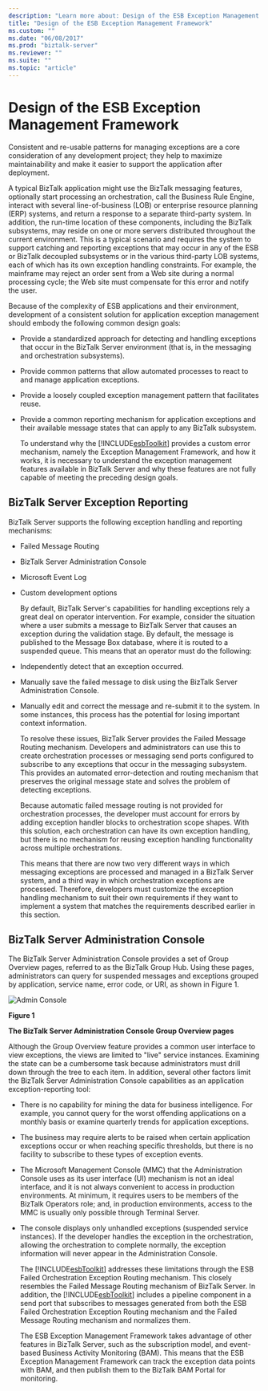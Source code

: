 ```yaml
---
description: "Learn more about: Design of the ESB Exception Management Framework"
title: "Design of the ESB Exception Management Framework"
ms.custom: ""
ms.date: "06/08/2017"
ms.prod: "biztalk-server"
ms.reviewer: ""
ms.suite: ""
ms.topic: "article"
---
```

# Design of the ESB Exception Management Framework
Consistent and re-usable patterns for managing exceptions are a core consideration of any development project; they help to maximize maintainability and make it easier to support the application after deployment.  
  
 A typical BizTalk application might use the BizTalk messaging features, optionally start processing an orchestration, call the Business Rule Engine, interact with several line-of-business (LOB) or enterprise resource planning (ERP) systems, and return a response to a separate third-party system. In addition, the run-time location of these components, including the BizTalk subsystems, may reside on one or more servers distributed throughout the current environment. This is a typical scenario and requires the system to support catching and reporting exceptions that may occur in any of the ESB or BizTalk decoupled subsystems or in the various third-party LOB systems, each of which has its own exception handling constraints. For example, the mainframe may reject an order sent from a Web site during a normal processing cycle; the Web site must compensate for this error and notify the user.  
  
 Because of the complexity of ESB applications and their environment, development of a consistent solution for application exception management should embody the following common design goals:  
  
- Provide a standardized approach for detecting and handling exceptions that occur in the BizTalk Server environment (that is, in the messaging and orchestration subsystems).  
  
- Provide common patterns that allow automated processes to react to and manage application exceptions.  
  
- Provide a loosely coupled exception management pattern that facilitates reuse.  
  
- Provide a common reporting mechanism for application exceptions and their available message states that can apply to any BizTalk subsystem.  
  
  To understand why the [!INCLUDE[esbToolkit](../includes/esbtoolkit-md.md)] provides a custom error mechanism, namely the Exception Management Framework, and how it works, it is necessary to understand the exception management features available in BizTalk Server and why these features are not fully capable of meeting the preceding design goals.  
  
## BizTalk Server Exception Reporting  
 BizTalk Server supports the following exception handling and reporting mechanisms:  
  
- Failed Message Routing  
  
- BizTalk Server Administration Console  
  
- Microsoft Event Log  
  
- Custom development options  
  
  By default, BizTalk Server's capabilities for handling exceptions rely a great deal on operator intervention. For example, consider the situation where a user submits a message to BizTalk Server that causes an exception during the validation stage. By default, the message is published to the Message Box database, where it is routed to a suspended queue. This means that an operator must do the following:  
  
- Independently detect that an exception occurred.  
  
- Manually save the failed message to disk using the BizTalk Server Administration Console.  
  
- Manually edit and correct the message and re-submit it to the system. In some instances, this process has the potential for losing important context information.  
  
  To resolve these issues, BizTalk Server provides the Failed Message Routing mechanism. Developers and administrators can use this to create orchestration processes or messaging send ports configured to subscribe to any exceptions that occur in the messaging subsystem. This provides an automated error-detection and routing mechanism that preserves the original message state and solves the problem of detecting exceptions.  
  
  Because automatic failed message routing is not provided for orchestration processes, the developer must account for errors by adding exception handler blocks to orchestration scope shapes. With this solution, each orchestration can have its own exception handling, but there is no mechanism for reusing exception handling functionality across multiple orchestrations.  
  
  This means that there are now two very different ways in which messaging exceptions are processed and managed in a BizTalk Server system, and a third way in which orchestration exceptions are processed. Therefore, developers must customize the exception handling mechanism to suit their own requirements if they want to implement a system that matches the requirements described earlier in this section.  
  
## BizTalk Server Administration Console  
 The BizTalk Server Administration Console provides a set of Group Overview pages, referred to as the BizTalk Group Hub. Using these pages, administrators can query for suspended messages and exceptions grouped by application, service name, error code, or URI, as shown in Figure 1.  
  
 ![Admin Console](../esb-toolkit/media/ch4-adminconsole.gif "Ch4-AdminConsole")  
  
 **Figure 1**  
  
 **The BizTalk Server Administration Console Group Overview pages**  
  
 Although the Group Overview feature provides a common user interface to view exceptions, the views are limited to "live" service instances. Examining the state can be a cumbersome task because administrators must drill down through the tree to each item. In addition, several other factors limit the BizTalk Server Administration Console capabilities as an application exception-reporting tool:  
  
- There is no capability for mining the data for business intelligence. For example, you cannot query for the worst offending applications on a monthly basis or examine quarterly trends for application exceptions.  
  
- The business may require alerts to be raised when certain application exceptions occur or when reaching specific thresholds, but there is no facility to subscribe to these types of exception events.  
  
- The Microsoft Management Console (MMC) that the Administration Console uses as its user interface (UI) mechanism is not an ideal interface, and it is not always convenient to access in production environments. At minimum, it requires users to be members of the BizTalk Operators role; and, in production environments, access to the MMC is usually only possible through Terminal Server.  
  
- The console displays only unhandled exceptions (suspended service instances). If the developer handles the exception in the orchestration, allowing the orchestration to complete normally, the exception information will never appear in the Administration Console.  
  
  The [!INCLUDE[esbToolkit](../includes/esbtoolkit-md.md)] addresses these limitations through the ESB Failed Orchestration Exception Routing mechanism. This closely resembles the Failed Message Routing mechanism of BizTalk Server. In addition, the [!INCLUDE[esbToolkit](../includes/esbtoolkit-md.md)] includes a pipeline component in a send port that subscribes to messages generated from both the ESB Failed Orchestration Exception Routing mechanism and the Failed Message Routing mechanism and normalizes them.  
  
  The ESB Exception Management Framework takes advantage of other features in BizTalk Server, such as the subscription model, and event-based Business Activity Monitoring (BAM). This means that the ESB Exception Management Framework can track the exception data points with BAM, and then publish them to the BizTalk BAM Portal for monitoring.
